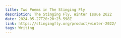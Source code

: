 ```yaml
---
title: Two Poems in The Stinging Fly
description: The Stinging Fly, Winter Issue 2022
date: 2024-05-27T20:20:23.598Z
link: https://stingingfly.org/product/winter-2022/
tags: Writing
---
```

